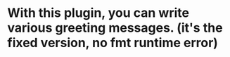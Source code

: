 # With this plugin, you can write various greeting messages. (it's the fixed version, no fmt runtime error)